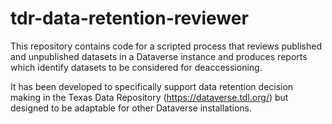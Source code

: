 # tdr-data-retention-reviewer
This repository contains code for a scripted process that reviews published and unpublished datasets in a Dataverse instance and produces reports which identify datasets to be considered for deaccessioning.

It has been developed to specifically support data retention decision making in the Texas Data Repository (https://dataverse.tdl.org/) but designed to be adaptable for other Dataverse installations.
